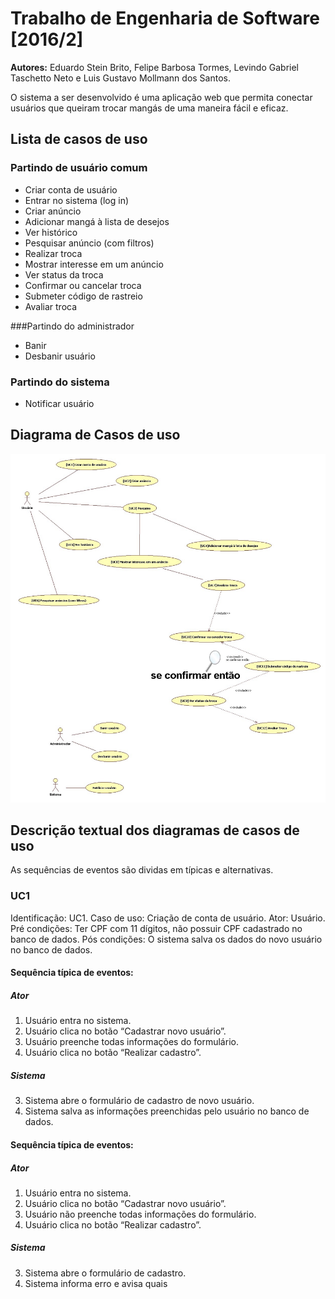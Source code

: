 # Trabalho de Engenharia de Software [2016/2]

__Autores:__ Eduardo Stein Brito, Felipe Barbosa Tormes, Levindo Gabriel Taschetto Neto e Luis Gustavo Mollmann dos Santos.


O sistema a ser desenvolvido é uma aplicação web que permita conectar usuários que queiram trocar mangás de uma maneira fácil e eficaz.


## Lista de casos de uso

### Partindo de usuário comum
* Criar conta de usuário
* Entrar no sistema (log in)
* Criar anúncio
* Adicionar mangá à lista de desejos
* Ver histórico
* Pesquisar anúncio (com filtros)
* Realizar troca
* Mostrar interesse em um anúncio
* Ver status da troca
* Confirmar ou cancelar troca
* Submeter código de rastreio
* Avaliar troca


###Partindo do administrador
* Banir
* Desbanir usuário


### Partindo do sistema
* Notificar usuário


## Diagrama de Casos de uso

![Diagrama de Casos de Uso](/recursos/diagrama_uc.jpg)


## Descrição textual dos diagramas de casos de uso

As sequências de eventos são dividas em típicas e alternativas.


### UC1
Identificação: UC1.
Caso de uso: Criação de conta de usuário.
Ator: Usuário.
Pré condições: Ter CPF com 11 dígitos, não possuir CPF cadastrado no banco de dados.
Pós condições: O sistema salva os dados do novo usuário no banco de dados.
#### Sequência típica de eventos:
##### Ator
1. Usuário entra no sistema.
2. Usuário clica no botão “Cadastrar novo usuário”.
4. Usuário preenche todas informações do formulário.
5. Usuário clica no botão “Realizar cadastro”.

##### Sistema
3. Sistema abre o formulário de cadastro de novo usuário.
6. Sistema salva as informações preenchidas pelo usuário no banco de dados.


#### Sequência típica de eventos:
##### Ator
1. Usuário entra no sistema.
2. Usuário clica no botão “Cadastrar novo usuário”.
4. Usuário não preenche todas informações do formulário.
5. Usuário clica no botão “Realizar cadastro”.

##### Sistema
3. Sistema abre o formulário de cadastro.
6. Sistema informa erro e avisa quais

